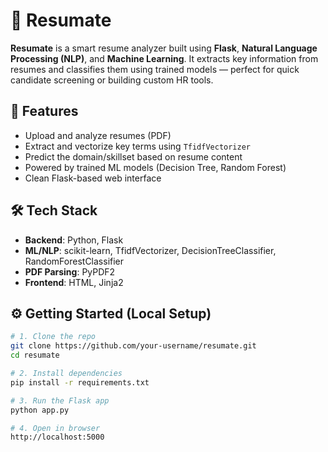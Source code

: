 # 🧠 **Resumate**

**Resumate** is a smart resume analyzer built using **Flask**, **Natural Language Processing (NLP)**, and **Machine Learning**. It extracts key information from resumes and classifies them using trained models — perfect for quick candidate screening or building custom HR tools.



## 🚀 **Features**

-  Upload and analyze resumes (PDF)
-  Extract and vectorize key terms using `TfidfVectorizer`
-  Predict the domain/skillset based on resume content
-  Powered by trained ML models (Decision Tree, Random Forest)
-  Clean Flask-based web interface



## 🛠️ **Tech Stack**

- **Backend**: Python, Flask
- **ML/NLP**: scikit-learn, TfidfVectorizer, DecisionTreeClassifier, RandomForestClassifier
- **PDF Parsing**: PyPDF2
- **Frontend**: HTML, Jinja2



## ⚙️ **Getting Started (Local Setup)**

```bash
# 1. Clone the repo
git clone https://github.com/your-username/resumate.git
cd resumate

# 2. Install dependencies
pip install -r requirements.txt

# 3. Run the Flask app
python app.py

# 4. Open in browser
http://localhost:5000
